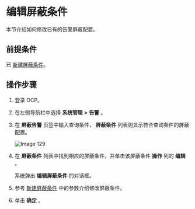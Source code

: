 编辑屏蔽条件 
===========================

本节介绍如何修改已有的告警屏蔽配置。

前提条件 
-------------------------

已 [新建屏蔽条件](../10.alert-management/14.shielded-alert-1.md)。

操作步骤 
-------------------------

1. 登录 OCP。

   

2. 在左侧导航栏中选择 **系统管理** **\>** **告警** 。

   

3. 在 **屏蔽告警** 页签中输入查询条件， **屏蔽条件** 列表则显示符合查询条件的屏蔽配置。

   ![Image 129](https://help-static-aliyun-doc.aliyuncs.com/assets/img/zh-CN/2372129461/p426014.png)
   

4. 在 **屏蔽条件** 列表中找到相应的屏蔽条件，并单击该屏蔽条件 **操作** 列的 **编辑** 。

   系统弹出 **编辑屏蔽条件** 的对话框。
   

5. 参考 [新建屏蔽条件](../10.alert-management/14.shielded-alert-1.md) 中的参数介绍修改屏蔽条件。

   

6. 单击 **确定** 。

   



